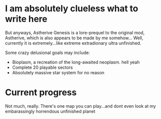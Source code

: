 # I am absolutely clueless what to write here

But anyways, Astherive Genesis is a lore-prequel to the original mod, Astherive, which is also appears to be made by me somehow...
Well, currently it is extremely...like extreme extradionary ultra unfinished.

Some crazy delusional goals may include:
- Bioplasm, a recreation of the long-awaited neoplasm. hell yeah
- Complete 20 playable sectors
- Absolutely massive star system for no reason

# Current progress

Not much, really. There's one map you can play...and dont even look at my embarassingly horrendous unfinished planet
